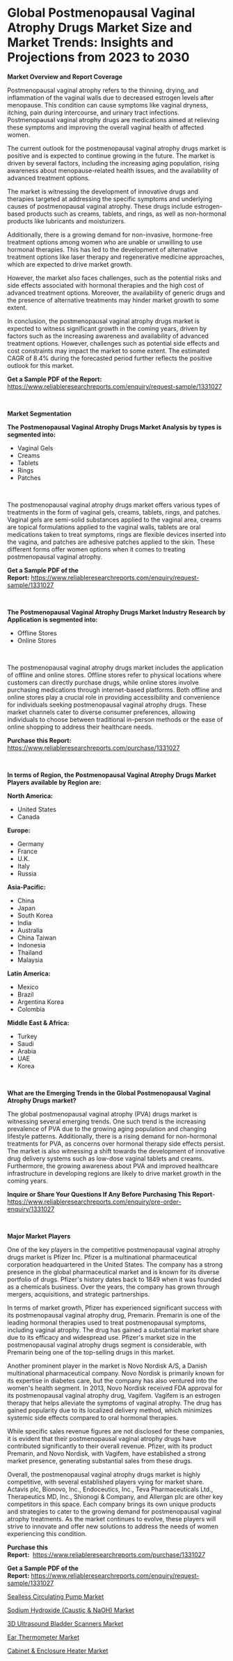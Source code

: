 <p><h1>Global Postmenopausal Vaginal Atrophy Drugs Market Size and Market Trends: Insights and Projections from 2023 to 2030</h1></p><p><strong>Market Overview and Report Coverage</strong></p>
<p><p>Postmenopausal vaginal atrophy refers to the thinning, drying, and inflammation of the vaginal walls due to decreased estrogen levels after menopause. This condition can cause symptoms like vaginal dryness, itching, pain during intercourse, and urinary tract infections. Postmenopausal vaginal atrophy drugs are medications aimed at relieving these symptoms and improving the overall vaginal health of affected women.</p><p>The current outlook for the postmenopausal vaginal atrophy drugs market is positive and is expected to continue growing in the future. The market is driven by several factors, including the increasing aging population, rising awareness about menopause-related health issues, and the availability of advanced treatment options.</p><p>The market is witnessing the development of innovative drugs and therapies targeted at addressing the specific symptoms and underlying causes of postmenopausal vaginal atrophy. These drugs include estrogen-based products such as creams, tablets, and rings, as well as non-hormonal products like lubricants and moisturizers.</p><p>Additionally, there is a growing demand for non-invasive, hormone-free treatment options among women who are unable or unwilling to use hormonal therapies. This has led to the development of alternative treatment options like laser therapy and regenerative medicine approaches, which are expected to drive market growth.</p><p>However, the market also faces challenges, such as the potential risks and side effects associated with hormonal therapies and the high cost of advanced treatment options. Moreover, the availability of generic drugs and the presence of alternative treatments may hinder market growth to some extent.</p><p>In conclusion, the postmenopausal vaginal atrophy drugs market is expected to witness significant growth in the coming years, driven by factors such as the increasing awareness and availability of advanced treatment options. However, challenges such as potential side effects and cost constraints may impact the market to some extent. The estimated CAGR of 8.4% during the forecasted period further reflects the positive outlook for this market.</p></p>
<p><strong>Get a Sample PDF of the Report:</strong> <a href="https://www.reliableresearchreports.com/enquiry/request-sample/1331027">https://www.reliableresearchreports.com/enquiry/request-sample/1331027</a></p>
<p>&nbsp;</p>
<p><strong>Market Segmentation</strong></p>
<p><strong>The Postmenopausal Vaginal Atrophy Drugs Market Analysis by types is segmented into:</strong></p>
<p><ul><li>Vaginal Gels</li><li>Creams</li><li>Tablets</li><li>Rings</li><li>Patches</li></ul></p>
<p>&nbsp;</p>
<p><p>The postmenopausal vaginal atrophy drugs market offers various types of treatments in the form of vaginal gels, creams, tablets, rings, and patches. Vaginal gels are semi-solid substances applied to the vaginal area, creams are topical formulations applied to the vaginal walls, tablets are oral medications taken to treat symptoms, rings are flexible devices inserted into the vagina, and patches are adhesive patches applied to the skin. These different forms offer women options when it comes to treating postmenopausal vaginal atrophy.</p></p>
<p><strong>Get a Sample PDF of the Report:</strong>&nbsp;<a href="https://www.reliableresearchreports.com/enquiry/request-sample/1331027">https://www.reliableresearchreports.com/enquiry/request-sample/1331027</a></p>
<p>&nbsp;</p>
<p><strong>The Postmenopausal Vaginal Atrophy Drugs Market Industry Research by Application is segmented into:</strong></p>
<p><ul><li>Offline Stores</li><li>Online Stores</li></ul></p>
<p>&nbsp;</p>
<p><p>The postmenopausal vaginal atrophy drugs market includes the application of offline and online stores. Offline stores refer to physical locations where customers can directly purchase drugs, while online stores involve purchasing medications through internet-based platforms. Both offline and online stores play a crucial role in providing accessibility and convenience for individuals seeking postmenopausal vaginal atrophy drugs. These market channels cater to diverse consumer preferences, allowing individuals to choose between traditional in-person methods or the ease of online shopping to address their healthcare needs.</p></p>
<p><strong>Purchase this Report:</strong>&nbsp; <a href="https://www.reliableresearchreports.com/purchase/1331027">https://www.reliableresearchreports.com/purchase/1331027</a></p>
<p>&nbsp;</p>
<p><strong>In terms of Region, the Postmenopausal Vaginal Atrophy Drugs Market Players available by Region are:</strong></p>
<p>
    <p> <strong> North America: </strong>
        <ul>
            <li>United States</li>
            <li>Canada</li>
        </ul>
        </p> 
    <p> <strong> Europe: </strong>
        <ul>
            <li>Germany</li>
            <li>France</li>
            <li>U.K.</li>
            <li>Italy</li>
            <li>Russia</li>
        </ul>
        </p> 
    <p> <strong> Asia-Pacific: </strong>
        <ul>
            <li>China</li>
            <li>Japan</li>
            <li>South Korea</li>
            <li>India</li>
            <li>Australia</li>
            <li>China Taiwan</li>
            <li>Indonesia</li>
            <li>Thailand</li>
            <li>Malaysia</li>
        </ul>
        </p> 
    <p> <strong> Latin America: </strong>
        <ul>
            <li>Mexico</li>
            <li>Brazil</li>
            <li>Argentina Korea</li>
            <li>Colombia</li>
        </ul>
        </p> 
    <p> <strong> Middle East & Africa: </strong>
        <ul>
            <li>Turkey</li>
            <li>Saudi</li>
            <li>Arabia</li>
            <li>UAE</li>
            <li>Korea</li>
        </ul>
    </p>
    </p>
<p>&nbsp;</p>
<p><strong>What are the Emerging Trends in the Global Postmenopausal Vaginal Atrophy Drugs market?</strong></p>
<p><p>The global postmenopausal vaginal atrophy (PVA) drugs market is witnessing several emerging trends. One such trend is the increasing prevalence of PVA due to the growing aging population and changing lifestyle patterns. Additionally, there is a rising demand for non-hormonal treatments for PVA, as concerns over hormonal therapy side effects persist. The market is also witnessing a shift towards the development of innovative drug delivery systems such as low-dose vaginal tablets and creams. Furthermore, the growing awareness about PVA and improved healthcare infrastructure in developing regions are likely to drive market growth in the coming years.</p></p>
<p><strong>Inquire or Share Your Questions If Any Before Purchasing This Report</strong>- <a href="https://www.reliableresearchreports.com/enquiry/pre-order-enquiry/1331027">https://www.reliableresearchreports.com/enquiry/pre-order-enquiry/1331027</a></p>
<p>&nbsp;</p>
<p><strong>Major Market Players</strong></p>
<p><p>One of the key players in the competitive postmenopausal vaginal atrophy drugs market is Pfizer Inc. Pfizer is a multinational pharmaceutical corporation headquartered in the United States. The company has a strong presence in the global pharmaceutical market and is known for its diverse portfolio of drugs. Pfizer's history dates back to 1849 when it was founded as a chemicals business. Over the years, the company has grown through mergers, acquisitions, and strategic partnerships.</p><p>In terms of market growth, Pfizer has experienced significant success with its postmenopausal vaginal atrophy drug, Premarin. Premarin is one of the leading hormonal therapies used to treat postmenopausal symptoms, including vaginal atrophy. The drug has gained a substantial market share due to its efficacy and widespread use. Pfizer's market size in the postmenopausal vaginal atrophy drugs segment is considerable, with Premarin being one of the top-selling drugs in this market.</p><p>Another prominent player in the market is Novo Nordisk A/S, a Danish multinational pharmaceutical company. Novo Nordisk is primarily known for its expertise in diabetes care, but the company has also ventured into the women's health segment. In 2013, Novo Nordisk received FDA approval for its postmenopausal vaginal atrophy drug, Vagifem. Vagifem is an estrogen therapy that helps alleviate the symptoms of vaginal atrophy. The drug has gained popularity due to its localized delivery method, which minimizes systemic side effects compared to oral hormonal therapies.</p><p>While specific sales revenue figures are not disclosed for these companies, it is evident that their postmenopausal vaginal atrophy drugs have contributed significantly to their overall revenue. Pfizer, with its product Premarin, and Novo Nordisk, with Vagifem, have established a strong market presence, generating substantial sales from these drugs.</p><p>Overall, the postmenopausal vaginal atrophy drugs market is highly competitive, with several established players vying for market share. Actavis plc, Bionovo, Inc., Endoceutics, Inc., Teva Pharmaceuticals Ltd., Therapeutics MD, Inc., Shionogi & Company, and Allergan plc are other key competitors in this space. Each company brings its own unique products and strategies to cater to the growing demand for postmenopausal vaginal atrophy treatments. As the market continues to evolve, these players will strive to innovate and offer new solutions to address the needs of women experiencing this condition.</p></p>
<p><strong>Purchase this Report:</strong>&nbsp;&nbsp;<a href="https://www.reliableresearchreports.com/purchase/1331027">https://www.reliableresearchreports.com/purchase/1331027</a></p>
<p></p>
<p><strong>Get a Sample PDF of the Report:</strong>&nbsp;<a href="https://www.reliableresearchreports.com/enquiry/request-sample/1331027">https://www.reliableresearchreports.com/enquiry/request-sample/1331027</a></p>
<p><p><a href="https://medium.com/@read.code.store/sealless-circulating-pump-market-size-and-market-trends-complete-industry-overview-2023-to-2030-844c44c28958">Sealless Circulating Pump Market</a></p><p><a href="https://github.com/tamvrosiya/Market-Research-Report-List-1/blob/main/sodium-hydroxide-caustic-naoh-market.md">Sodium Hydroxide (Caustic & NaOH) Market</a></p><p><a href="https://github.com/gaydyna/Market-Research-Report-List-1/blob/main/3d-ultrasound-bladder-scanners-market.md">3D Ultrasound Bladder Scanners Market</a></p><p><a href="https://www.linkedin.com/pulse/ear-thermometer-market-insights-players-forecast-till-2030/">Ear Thermometer Market</a></p><p><a href="https://medium.com/@palm.quick.roof/cabinet-amp-enclosure-heater-market-trends-forecast-and-competitive-analysis-to-2030-73545497c2ee">Cabinet & Enclosure Heater Market</a></p></p>